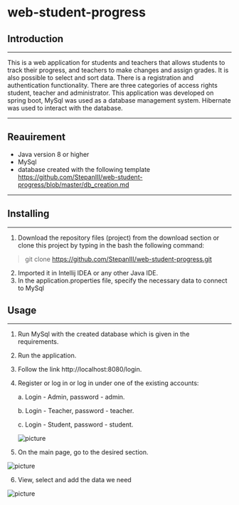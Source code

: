 # web-student-progress

## Introduction
___
This is a web application for students and teachers that allows students to track their progress, and teachers to make changes and assign grades. It is also possible to select and sort data. There is a registration and authentication functionality. There are three categories of access rights student, teacher and administrator. This application was developed on spring boot, MySql was used as a database management system. Hibernate was used to interact with the database.
___
## Reauirement
- Java version 8 or higher
- MySql
- database created with the following template  https://github.com/StepanIII/web-student-progress/blob/master/db_creation.md
___

## Installing
___
1. Download the repository files (project) from the download section or clone this project by typing in the bash the following command:
   
> git clone https://github.com/StepanIII/web-student-progress.git

2. Imported it in Intellij IDEA or any other Java IDE.
3. In the application.properties file, specify the necessary data to connect to MySql

## Usage
___
1. Run MySql with the created database which is given in the requirements.
2. Run the application.
3. Follow the link http://localhost:8080/login.
4. Register or log in or log in under one of the existing accounts:
    
    a. Login - Admin, password - admin. 
    
    b. Login - Teacher, password - teacher. 
    
    c. Login - Student, password - student. 
    
    ![picture](https://github.com/StepanIII/web-student-progress/blob/master/src/main/resources/Screen/1.png?raw=true, "registration")

5. On the main page, go to the desired section.


 ![picture](https://github.com/StepanIII/web-student-progress/blob/master/src/main/resources/Screen/2.png?raw=true, "home_page")

6. View, select and add the data we need    

![picture](https://github.com/StepanIII/web-student-progress/blob/master/src/main/resources/Screen/3.png?raw=true, "registration")
